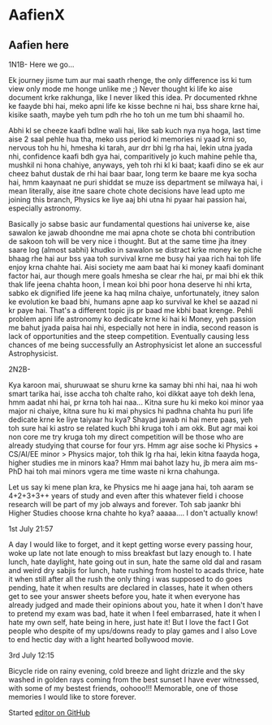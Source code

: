 # AafienX
## Aafien here

1N1B-
Here we go...

Ek journey jisme tum aur mai saath rhenge, the only difference iss ki tum view only mode me honge unlike me ;)
Never thought ki life ko aise document krke rakhunga, like I never liked this idea. Pr documented rkhne ke faayde bhi hai, meko apni life ke kisse bechne ni hai, bss share krne hai, kisike saath, maybe yeh tum pdh rhe ho toh un me tum bhi shaamil ho.

Abhi kl se cheeze kaafi bdlne wali hai, like sab kuch nya nya hoga, last time aise 2 saal pehle hua tha, meko uss period ki memories ni yaad krni so, nervous toh hu hi, hmesha ki tarah, aur drr bhi lg rha hai, lekin utna jyada nhi, confidence kaafi bdh gya hai, comparitively jo kuch mahine pehle tha, mushkil ni hona chahiye, anyways, yeh toh rhi kl ki baat; kaafi dino se ek aur cheez bahut dustak de rhi hai baar baar, long term ke baare me kya socha hai, hmm kaaynaat ne puri shiddat se muze iss department se milwaya hai, i mean literally, aise itne saare chote chote decisions have lead upto me joining this branch, Physics ke liye aaj bhi utna hi pyaar hai passion hai, especially astronomy. 

Basically jo sabse basic aur fundamental questions hai universe ke, aise sawalon ke jawab dhoondne me mai apna chote se chota bhi contribution de sakoon toh will be very nice i thought. But at the same time jha itney saare log (almost sabhi) khudko in sawalon se distract krke money ke piche bhaag rhe hai aur bss yaa toh survival krne me busy hai yaa rich hai toh life enjoy krna chahte hai. Aisi society me aam baat hai ki money kaafi dominant factor hai, aur though mere goals hmesha se clear rhe hai, pr mai bhi ek thik thak life jeena chahta hoon, I mean koi bhi poor hona deserve hi nhi krta, sabko ek dignified life jeene ka haq milna chaiye, unfortunately, itney salon ke evolution ke baad bhi, humans apne aap ko survival ke khel se aazad ni kr paye hai. That's a different topic jis pr baad me kbhi baat krenge. Pehli problem apni life astronomy ko dedicate krne ki hai ki Money, yeh passion me bahut jyada paisa hai nhi, especially not here in india, second reason is lack of opportunities and the steep competition. Eventually causing less chances of me being successfully an Astrophysicist let alone an successful Astrophysicist.





2N2B-

Kya karoon mai, shuruwaat se shuru krne ka samay bhi nhi hai, naa hi woh smart tarika hai, isse accha toh chalte raho, koi dikkat aaye toh dekh lena, hmm aadat nhi hai, pr krna toh hai naa... Kitna sure hu ki meko koi minor yaa major ni chaiye, kitna sure hu ki mai physics hi padhna chahta hu puri life dedicate krne ke liye taiyaar hu kya? Shayad jawab ni hai mere paas, yeh toh sure hai ki astro se related kuch bhi kruga toh i am okk. But agr mai koi non core me try kruga toh my direct competition will be those who are already studying that course for four yrs. Hmm agr aise soche ki Physics + CS/AI/EE minor > Physics major, toh thik lg rha hai, lekin kitna faayda hoga, higher studies me in minors kaa? Hmm mai bahot lazy hu, jb mera aim ms-PhD hai toh mai minors vgera me time waste ni krna chahunga.

Let us say ki mene plan kra, ke Physics me hi aage jana hai, toh aaram se 4+2+3+3++ years of study and even after this whatever field i choose research will be part of my job always and forever. Toh sab jaankr bhi Higher Studies choose krna chahte ho kya? aaaaa.... I don't actually know!









1st July 21:57


A day I would like to forget, and it kept getting worse every passing hour, woke up late not late enough to miss breakfast but lazy enough to. I hate lunch, hate daylight, hate going out in sun, hate the same old dal and rasam and weird dry sabjis for lunch, hate rushing from hostel to acads thrice, hate it when still after all the rush the only thing i was supposed to do goes pending, hate it when results are declared in classes, hate it when others get to see your answer sheets before you, hate it when everyone has already judged and made their opinions about you, hate it when I don't have to pretend my exam was bad, hate it when I feel embarrased, hate it when I hate my own self, hate being in here, just hate it!
But I love the fact I Got people who despite of my ups/downs ready to play games and I also Love to end hectic day with a light hearted bollywood movie.








3rd July 12:15 

Bicycle ride on rainy evening, cold breeze and light drizzle and the sky washed in golden rays coming from the best sunset I have ever witnessed, with some of my bestest friends, oohooo!!! Memorable, one of those memories I would like to store forever. 






Started [editor on GitHub](https://github.com/AafienX/AafienX.github.io/edit/main/index.md) 
